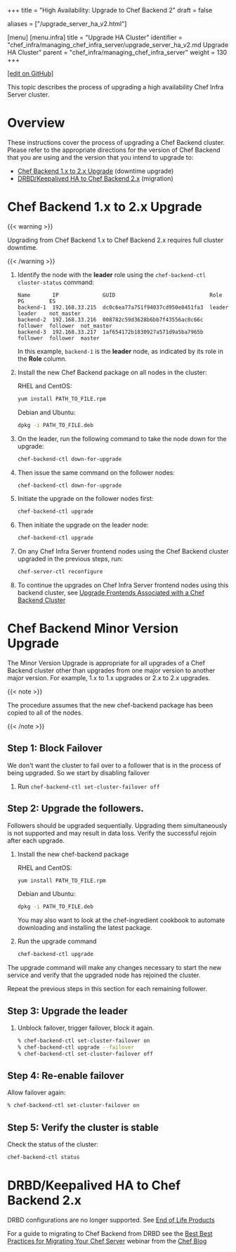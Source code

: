 +++
title = "High Availability: Upgrade to Chef Backend 2"
draft = false

aliases = ["/upgrade_server_ha_v2.html"]

[menu]
  [menu.infra]
    title = "Upgrade HA Cluster"
    identifier = "chef_infra/managing_chef_infra_server/upgrade_server_ha_v2.md Upgrade HA Cluster"
    parent = "chef_infra/managing_chef_infra_server"
    weight = 130
+++

[\[edit on GitHub\]](https://github.com/chef/chef-web-docs/blob/master/content/upgrade_server_ha_v2.md)

This topic describes the process of upgrading a high availability Chef
Infra Server cluster.

Overview
========

These instructions cover the process of upgrading a Chef Backend
cluster. Please refer to the appropriate directions for the version of
Chef Backend that you are using and the version that you intend to
upgrade to:

-   [Chef Backend 1.x to 2.x Upgrade](#chef-backend-1.x-to-2.x-upgrade)
    (downtime upgrade)
-   [DRBD/Keepalived HA to Chef Backend
    2.x](#drbdkeepalived-ha-to-chef-backend-2.x) (migration)

Chef Backend 1.x to 2.x Upgrade
===============================

{{< warning >}}

Upgrading from Chef Backend 1.x to Chef Backend 2.x requires full
cluster downtime.

{{< /warning >}}

1.  Identify the node with the **leader** role using the
    `chef-backend-ctl cluster-status` command:

    ``` none
    Name       IP              GUID                              Role      PG        ES
    backend-1  192.168.33.215  dc0c6ea77a751f94037cd950e8451fa3  leader    leader    not_master
    backend-2  192.168.33.216  008782c59d3628b6bb7f43556ac0c66c  follower  follower  not_master
    backend-3  192.168.33.217  1af654172b1830927a571d9a5ba7965b  follower  follower  master
    ```

    In this example, `backend-1` is the **leader** node, as indicated by
    its role in the **Role** column.

2.  Install the new Chef Backend package on all nodes in the cluster:

    RHEL and CentOS:

    ``` bash
    yum install PATH_TO_FILE.rpm
    ```

    Debian and Ubuntu:

    ``` bash
    dpkg -i PATH_TO_FILE.deb
    ```

3.  On the leader, run the following command to take the node down for
    the upgrade:

    ``` bash
    chef-backend-ctl down-for-upgrade
    ```

4.  Then issue the same command on the follower nodes:

    ``` bash
    chef-backend-ctl down-for-upgrade
    ```

5.  Initiate the upgrade on the follower nodes first:

    ``` bash
    chef-backend-ctl upgrade
    ```

6.  Then initiate the upgrade on the leader node:

    ``` bash
    chef-backend-ctl upgrade
    ```

7.  On any Chef Infra Server frontend nodes using the Chef Backend
    cluster upgraded in the previous steps, run:

    ``` bash
    chef-server-ctl reconfigure
    ```

8.  To continue the upgrades on Chef Infra Server frontend nodes using
    this backend cluster, see [Upgrade Frontends Associated with a Chef
    Backend
    Cluster](/install_server_ha/#upgrading-chef-infra-server-on-the-frontend-machines)

Chef Backend Minor Version Upgrade
==================================

The Minor Version Upgrade is appropriate for all upgrades of a Chef
Backend cluster other than upgrades from one major version to another
major version. For example, 1.x to 1.x upgrades or 2.x to 2.x upgrades.

{{< note >}}

The procedure assumes that the new chef-backend package has been copied
to all of the nodes.

{{< /note >}}

Step 1: Block Failover
----------------------

We don't want the cluster to fail over to a follower that is in the
process of being upgraded. So we start by disabling failover

1.  Run `chef-backend-ctl set-cluster-failover off`

Step 2: Upgrade the followers.
------------------------------

Followers should be upgraded sequentially. Upgrading them simultaneously
is not supported and may result in data loss. Verify the successful
rejoin after each upgrade.

1.  Install the new chef-backend package

    RHEL and CentOS:

    ``` bash
    yum install PATH_TO_FILE.rpm
    ```

    Debian and Ubuntu:

    ``` bash
    dpkg -i PATH_TO_FILE.deb
    ```

    You may also want to look at the chef-ingredient cookbook to
    automate downloading and installing the latest package.

2.  Run the upgrade command

    ``` bash
    chef-backend-ctl upgrade
    ```

The upgrade command will make any changes necessary to start the new
service and verify that the upgraded node has rejoined the cluster.

Repeat the previous steps in this section for each remaining follower.

Step 3: Upgrade the leader
--------------------------

1.  Unblock failover, trigger failover, block it again.

    ``` bash
    % chef-backend-ctl set-cluster-failover on
    % chef-backend-ctl upgrade --failover
    % chef-backend-ctl set-cluster-failover off
    ```

Step 4: Re-enable failover
--------------------------

Allow failover again:

``` bash
% chef-backend-ctl set-cluster-failover on
```

Step 5: Verify the cluster is stable
------------------------------------

Check the status of the cluster:

``` bash
chef-backend-ctl status
```

DRBD/Keepalived HA to Chef Backend 2.x
======================================

DRBD configurations are no longer supported. See [End of Life
Products](/versions/#end-of-life-eol)

For a guide to migrating to Chef Backend from DRBD see the [Best Best
Practices for Migrating Your Chef
Server](https://blog.chef.io/2018/04/06/best-practices-for-migrating-your-chef-server/)
webinar from the [Chef Blog](https://blog.chef.io/)
